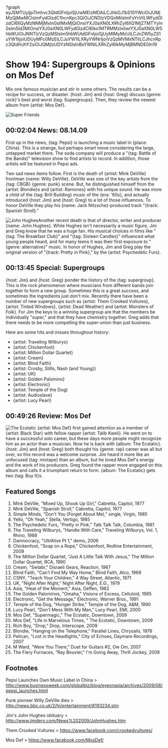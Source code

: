 ?graph eyJSMTUyIjp7Imhvc3QtdGFnIjoiSjUwMEIzMDAiLCJhbGJ1bS10YWciOiJUMjMzQjMwMCIsImFydGlzdC1hcnRpc3QiOiJCNDIzVDQxMiIsImFsYnVtLWFydGlzdCI6IlQyMzNNMjMxIn0sIlMxMjQiOnsiYXJ0aXN0LXRhZyI6IlQ1MjZTMTYyIn0sIm5ld3MiOnsiYXJ0aXN0LWFydGlzdCI6Iko1MTRMMzIxIiwiYXJ0aXN0LW5hbWUiOiJNNTIzVzQzMSIsIm5hbWUtdGFnIjoiSjUyMlMyMzUiLCJnZW5yZS1uYW1lIjoiUDUyMFc0MzEiLCJuYW1lLXRyYWNrIjoiVzQzMVMxNTIiLCJhcnRpc3QtdHJhY2siOiJQMjIzUDYzNSIsInBsYWNlLXRhZyI6IkMyMjBMNDE0In19

# Show 194: Supergroups & Opinions on Mos Def
Mix one famous musician and stir in some others. The results can be a recipe for success, or disaster. {host: Jim} and {host: Greg} discuss {genre: rock}'s best and worst {tag: Supergroups}. Then, they review the newest album from {artist: Mos Def}.

![Super Friends](http://static.soundopinions.org/images/2012/supergroups.jpg)

## 00:02:04 News: 08.14.09
First up in the news, {tag: Pepsi} is launching a music label in {place: China}. This is a strange, but perhaps smart move considering the large, untapped market there. The soda company will produce a "{tag: Battle of the Bands}" television show to find artists to record. In addition, those artists will be featured in Pepsi ads.

Two sad news items follow. First is the death of {artist: Mink DeVille} frontman {name: Willy DeVille}. DeVille was one of the key artists from the {tag: CBGB} {genre: punk} scene. But, he distinguished himself from the {artist: Blondie}s and {artist: Ramones} with his unique sound. He was more a child of the {tag: Brill Building} music of the {era: '60s}, and actually introduced {host: Jim} and {host: Greg} to a lot of those influences. To honor DeVille they play his {name: Jack Nitzsche}-produced track "{track: Spanish Stroll}."

![John Hughes](http://static.soundopinions.org/images/2009/jhughes.jpg)Another recent death is that of director, writer and producer {name: John Hughes}. While Hughes isn't necessarily a music figure, Jim and Greg know that he was a huge fan. His musical choices in films like "{tag: The Breakfast Club}" and "{tag: Sixteen Candles}" influenced what young people heard, and for many teens it was their first exposure to "{genre: alternative}" music. In honor of Hughes, Jim and Greg play the original version of "{track: Pretty in Pink}," by the {artist: Psychedelic Furs}.

## 00:13:45 Special: Supergroups
{host: Jim} and {host: Greg} ponder the history of the {tag: supergroup}. This is the rock phenomenon where musicians from different bands join together to form a new group. Sometimes this is a great success, and sometimes the ingredients just don't mix. Recently there have been a number of new supergroups such as {artist: Them Crooked Vultures}, {artist: Tinted Windows}, {artist: Dead Weather} and {artist: Monsters of Folk}. For Jim the keys to a winning supergroup are that the members be individually "super," and that they have chemistry together. Greg adds that there needs to be more compelling the super-union than just business.

Here are some hits and misses throughout history:

- {artist: Traveling Wilburys}
- {artist: Chickenfoot}
- {artist: Million Dollar Quartet}
- {artist: Cream}
- {artist: Blind Faith}
- {artist: Crosby, Stills, Nash (and Young)}
- {artist: UK}
- {artist: Golden Palomino}
- {artist: Electronic}
- {artist: Temple of the Dog}
- {artist: Audioslave}
- {artist: Lucy Pearl}

## 00:49:26 Review: Mos Def
![The Ecstatic](https://upload.wikimedia.org/wikipedia/en/8/8e/The_Ecstatic.jpg "92012/570845528")
{artist: Mos Def} first gained attention as a member of {artist: Black Star} with fellow rapper {artist: Talib Kweli}. He went on to have a successful solo career, but these days more people might recognize him as an actor than a musician. Now he is back with {album: The Ecstatic}. {host: Jim} and {host: Greg} both thought his {genre: rap} career was all but over, so this record was a welcome surprise. Jim heard it more like an unfocused {tag: mixtape} than an album, but he loved Mos Def's energy and the work of his producers. Greg found the rapper more engaged on this album and calls it a triumphant return to form. {album: The Ecstatic} gets two {tag: Buy It}s.

## Featured Songs
1. Mink DeVille, "Mixed Up, Shook Up Girl," Cabretta, Capitol, 1977
2. Mink DeVille, "Spanish Stroll," Cabretta, Capitol, 1977
3. Simple Minds, "Don't You (Forget About Me)," single, Virgin, 1985 
4. Yello, "Oh Yeah," Stella, Vertigo, 1985
5. The Psychedelic Furs, "Pretty in Pink," Talk Talk Talk, Columbia, 1981
6. The Traveling Wilburys, "Handle With Care," Traveling Wilburys, Vol. 1, Rhino, 1988
7. Damnocracy, "UltrAlive Pt 1," demo, 2006
8. Chickenfoot, "Soap on a Rope," Chickenfoot, Redline Entertainment, 2009
9. The Million Dollar Quartet, "Just A Little Talk With Jesus," The Million Dollar Quartet, RCA, 1990
10. Cream, "Swlabr," Disraeli Gears, Reaction, 1967
11. Blind Faith, "Can't Find My Way Home," Blind Faith, Atco, 1969
12. CSNY, "Teach Your Children," 4 Way Street, Atlantic, 1971
13. UK, "Night After Night," Night After Night, E.G., 1979
14. Asia, "Heat of the Moment," Asia, Geffen, 1982
15. The Golden Palominos, "Omaha," Visions of Excess, Celluloid, 1985
16. Electronic, "Get the Message," Electronic, Warner Bros., 1991
17. Temple of the Dog, "Hunger Strike," Temple of the Dog, A&M, 1990
18. Lucy Pearl, "Don't Mess With My Man," Lucy Pearl, EMI, 2000
19. Mos Def, "Supermagic," The Ecstatic, Downtown, 2009
20. Mos Def, "Life in Marvelous Times, " The Ecstatic, Downtown, 2009
21. Rich Boy, "Drop," Drop, Interscope, 2009
22. Blondie, "Hanging on the Telephone," Parallel Lines, Chrysalis, 1978
23. Pelican, "Lost in the Headlights," City of Echoes, Daymare Recordings, 2007
24. M Ward, "Were You There," Duet for Guitars #2, Ow Om, 2007
25. The Fiery Furnaces, "Ray Bouvier," I'm Going Away, Thrill Jockey, 2009

## Footnotes

Pepsi Launches Own Music Label in China > http://www.businessweek.com/globalbiz/blog/eyeonasia/archives/2009/08/pepsi_launches.html

Punk pioneer Willy DeVille dies > http://news.bbc.co.uk/2/hi/entertainment/8193234.stm

Jim's John Hughes obituary > http://www.jimdero.com/News%202009/JohnHughes.htm

Them Crooked Vultures > https://www.facebook.com/crookedvultures/

Mos Def > https://www.facebook.com/MosDef/

